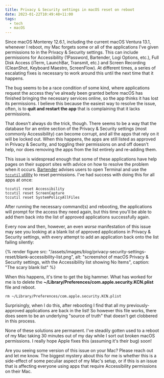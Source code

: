 ```yaml
---
title: Privacy & Security settings in macOS reset on reboot
date: 2023-01-22T10:49:48+11:00
tags:
  - tech
  - macOS
---
```


Since macOS Monterey 12.6.1, including the current macOS Ventura 13.1, whenever I reboot, my Mac forgets some or all of the applications I've given permissions to in the Privacy & Security settings. This can include permissions for Accessibility (1Password, Bartender, Logi Options, etc.), Full Disk Access (iTerm, LaunchBar, Transmit, etc.) and Screen Recording (CleanShot, Keyboard Maestro, ScreenFlow). At different times, a series of escalating fixes is necessary to work around this until the next time that it happens.

The bug seems to be a race condition of some kind, where applications request the access they've already been granted before macOS has finished bringing the necessary services online, so the app thinks it has lost its permissions. I believe this because the easiest way to resolve the issue, often, is to **quit and restart the app** that is complaining that it lacks permissions.

That doesn't always do the trick, though. There seems to be a way that the database for an entire section of the Privacy & Security settings (most commonly Accessibility) can become corrupt, and all the apps that rely on it will be locked out. When this happens, the apps are still listed as approved in Privacy & Security, and toggling their permissions on and off doesn't help, nor does removing the apps from the list entirely and re-adding them.

This issue is widespread enough that some of these applications have help pages on their support sites with advice on how to resolve the problem when it occurs. [Bartender](https://www.macbartender.com/b4blog/macOS-Ventura-Permissions/) advises users to open Terminal and use the [`tccutil` utility](https://eclecticlight.co/2020/01/28/a-guide-to-catalinas-privacy-protection-4-tccutil/) to reset permissions. I've had success with doing this for all apps at once:

```shell
tccutil reset Accessibility
tccutil reset ScreenCapture
tccutil reset SystemPolicyAllFiles
```

After running the necessary command(s) and rebooting, the applications will prompt for the access they need again, but this time you'll be able to add them back into the list of approved applications successfully again.

Every now and then, however, an even _worse_ manifestation of this issue may see you looking at a blank list of approved applications in Privacy & Security settings, with every attempt to add an application back onto the list failing silently:

{% render figure src: "/assets/images/blog/privacy-security-settings-reset/blank-accessibility-list.png", alt: "screenshot of macOS Privacy & Security settings, with the Accessibility list showing No Items", caption: "The scary blank list" %}

When this happens, it's time to get the big hammer. What has worked for me is to delete the **~/Library/Preferences/com.apple.security.KCN.plist** file and reboot.

```shell
rm ~/Library/Preferences/com.apple.security.KCN.plist
```

Surprisingly, when I do this, after rebooting I find that all my previously-approved applications are back in the list! So however this file works, there does seem to be an underlying "source of truth" that doesn't get clobbered in this process.

None of these solutions are permanent. I've steadily gotten used to a reboot of my Mac taking 30 minutes out of my day while I sort out broken macOS permissions. I really hope Apple fixes this (assuming it's their bug) soon!

Are you seeing some version of this issue on your Mac? Please reach out and let me know. The biggest mystery about this for me is whether this is a side-effect of some peculiar aspect of my Mac's setup, or if this is an issue that is affecting everyone using apps that require Accessibility permissions on their Mac.
